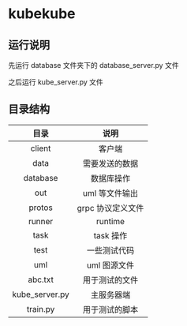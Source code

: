 # kubekube


## 运行说明
先运行 database 文件夹下的 database_server.py 文件

之后运行 kube_server.py 文件

## 目录结构
| 目录 | 说明 |
| :------: | :------: |
| client | 客户端 |
| data | 需要发送的数据 |
| database | 数据库操作 |
| out | uml 等文件输出 |
| protos | grpc 协议定义文件 |
| runner | runtime |
| task | task 操作 |
| test | 一些测试代码 |
| uml | uml 图源文件 |
| abc.txt | 用于测试的文件 |
| kube_server.py | 主服务器端 |
| train.py | 用于测试的脚本 |

